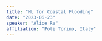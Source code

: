 ```yaml
---
title: "ML for Coastal Flooding"
date: "2023-06-23"
speaker: "Alice Re"
affiliation: "Poli Torino, Italy"
---
```

